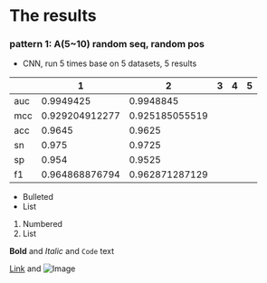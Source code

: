 # The results

### pattern 1: A(5~10) random seq, random pos

- CNN, run 5 times base on 5 datasets, 5 results

|   | 1  | 2  | 3  | 4  | 5  |
|---|---|---|---|---|---|
|  auc | 0.9949425  | 0.9948845  |   |   |   |
|  mcc | 0.929204912277 | 0.925185055519  |   |   |   |
|  acc | 0.9645  | 0.9625  |   |   |   |
|  sn | 0.975  | 0.9725  |   |   |   |
|  sp | 0.954  | 0.9525  |   |   |   |
|  f1 | 0.964868876794  | 0.962871287129  |   |   |   |








- Bulleted
- List

1. Numbered
2. List

**Bold** and _Italic_ and `Code` text

[Link](url) and ![Image](src)

